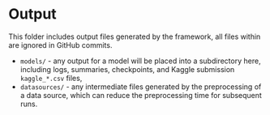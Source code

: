 # Output

This folder includes output files generated by the framework, all files within are ignored in GitHub commits.
* `models/` - any output for a model will be placed into a subdirectory here, including logs, summaries, checkpoints, and Kaggle submission `kaggle_*.csv` files, 
* `datasources/` - any intermediate files generated by the preprocessing of a data source, which can reduce the preprocessing time for subsequent runs.